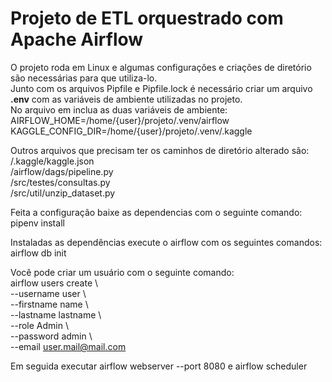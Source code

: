 # Projeto de ETL orquestrado com Apache Airflow  

O projeto roda em Linux e algumas configurações e criações de diretório são necessárias para que utiliza-lo.  
Junto com os arquivos Pipfile e Pipfile.lock é necessário criar um arquivo **.env** com as variáveis de ambiente utilizadas no projeto.  
No arquivo em inclua as duas variáveis de ambiente:  
AIRFLOW_HOME=/home/{user}/projeto/.venv/airflow  
KAGGLE_CONFIG_DIR=/home/{user}/projeto/.venv/.kaggle

Outros arquivos que precisam ter os caminhos de diretório alterado são:  
/.kaggle/kaggle.json  
/airflow/dags/pipeline.py  
/src/testes/consultas.py  
/src/util/unzip_dataset.py  

Feita a configuração baixe as dependencias com o seguinte comando:  
pipenv install

Instaladas as dependências execute o airflow com os seguintes comandos:  
airflow db init

Você pode criar um usuário com o seguinte comando:  
airflow users create \  
    --username user \  
    --firstname name \  
    --lastname lastname \  
    --role Admin \  
    --password admin \  
    --email user.mail@mail.com  
    
Em seguida executar airflow webserver --port 8080 e airflow scheduler

